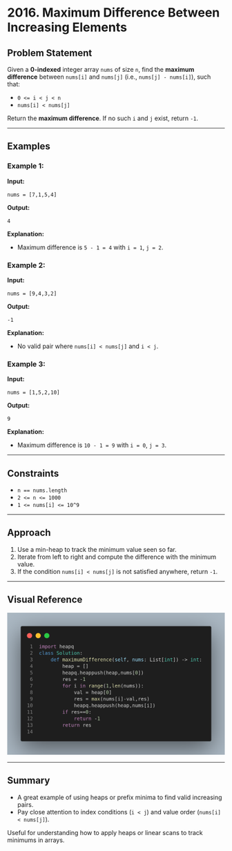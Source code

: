 # 2016. Maximum Difference Between Increasing Elements

## Problem Statement

Given a **0-indexed** integer array `nums` of size `n`, find the **maximum difference** between `nums[i]` and `nums[j]` (i.e., `nums[j] - nums[i]`), such that:

* `0 <= i < j < n`
* `nums[i] < nums[j]`

Return the **maximum difference**. If no such `i` and `j` exist, return `-1`.

---

## Examples

### Example 1:

**Input:**

```
nums = [7,1,5,4]
```

**Output:**

```
4
```

**Explanation:**

* Maximum difference is `5 - 1 = 4` with `i = 1`, `j = 2`.

### Example 2:

**Input:**

```
nums = [9,4,3,2]
```

**Output:**

```
-1
```

**Explanation:**

* No valid pair where `nums[i] < nums[j]` and `i < j`.

### Example 3:

**Input:**

```
nums = [1,5,2,10]
```

**Output:**

```
9
```

**Explanation:**

* Maximum difference is `10 - 1 = 9` with `i = 0`, `j = 3`.

---

## Constraints

* `n == nums.length`
* `2 <= n <= 1000`
* `1 <= nums[i] <= 10^9`

---

## Approach

1. Use a min-heap to track the minimum value seen so far.
2. Iterate from left to right and compute the difference with the minimum value.
3. If the condition `nums[i] < nums[j]` is not satisfied anywhere, return `-1`.

---

## Visual Reference

![Implementation](image.png)

---

## Summary

* A great example of using heaps or prefix minima to find valid increasing pairs.
* Pay close attention to index conditions (`i < j`) and value order (`nums[i] < nums[j]`).

 Useful for understanding how to apply heaps or linear scans to track minimums in arrays.
